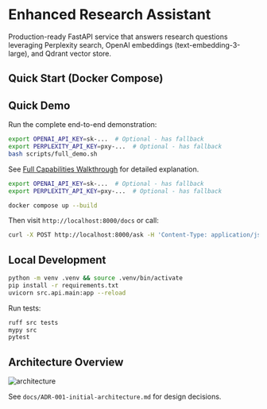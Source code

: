 # Enhanced Research Assistant

Production-ready FastAPI service that answers research questions leveraging Perplexity search, OpenAI embeddings (text-embedding-3-large), and Qdrant vector store.

## Quick Start (Docker Compose)
## Quick Demo

Run the complete end-to-end demonstration:

```bash
export OPENAI_API_KEY=sk-...  # Optional - has fallback
export PERPLEXITY_API_KEY=pxy-...  # Optional - has fallback
bash scripts/full_demo.sh
```

See [Full Capabilities Walkthrough](docs/full_capabilities_walkthrough.md) for detailed explanation.


```bash
export OPENAI_API_KEY=sk-...  # Optional - has fallback
export PERPLEXITY_API_KEY=pxy-...  # Optional - has fallback

docker compose up --build
```

Then visit `http://localhost:8000/docs` or call:

```bash
curl -X POST http://localhost:8000/ask -H 'Content-Type: application/json' -d '{"query": "What is CRISPR?"}'
```

## Local Development

```bash
python -m venv .venv && source .venv/bin/activate
pip install -r requirements.txt
uvicorn src.api.main:app --reload
```

Run tests:

```bash
ruff src tests
mypy src
pytest
```

## Architecture Overview

![architecture](docs/architecture.png)

See `docs/ADR-001-initial-architecture.md` for design decisions.
